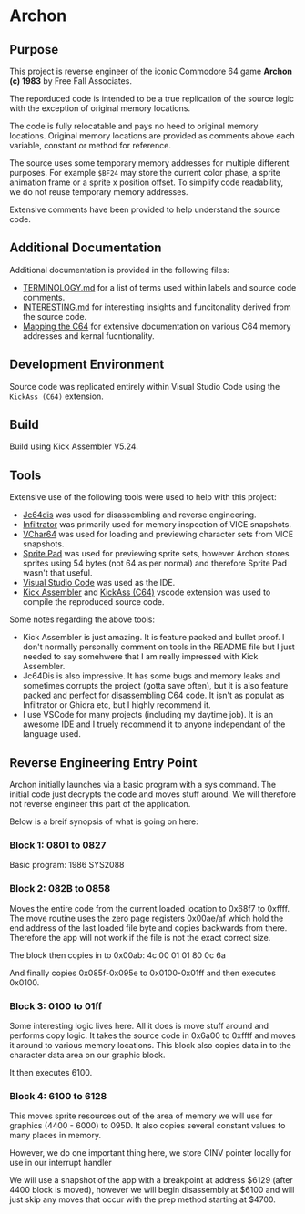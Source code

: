 # Archon

## Purpose

This project is reverse engineer of the iconic Commodore 64 game **Archon (c) 1983** by Free Fall Associates.

The reporduced code is intended to be a true replication of the source logic with the exception of original memory locations.

The code is fully relocatable and pays no heed to original memory locations. Original memory locations are provided as comments above each variable, constant or method for reference.

The source uses some temporary memory addresses for multiple different purposes. For example `$BF24` may store the current color phase, a sprite animation frame or a sprite x position offset. To simplify code readability, we do not reuse temporary memory addresses.

Extensive comments have been provided to help understand the source code.

## Additional Documentation

Additional documentation is provided in the following files:

- [TERMINOLOGY.md](TERMINOLOGY.md) for a list of terms used within labels and source code comments.
- [INTERESTING.md](INTERESTING.md) for interesting insights and funcitonality derived from the source code.
- [Mapping the C64](http://unusedino.de/ec64/technical/project64/mapping_c64.html) for extensive documentation on various C64 memory addresses and kernal fucntionality.

## Development Environment

Source code was replicated entirely within Visual Studio Code using the `KickAss (C64)` extension.

## Build

Build using Kick Assembler V5.24.

## Tools

Extensive use of the following tools were used to help with this project:

- [Jc64dis](https://iceteam.itch.io/jc64dis) was used for disassembling and reverse engineering.
- [Infiltrator](https://csdb.dk/release/?id=100129) was primarily used for memory inspection of VICE snapshots.
- [VChar64](https://github.com/ricardoquesada/vchar64) was used for loading and previewing character sets from VICE snapshots.
- [Sprite Pad](https://csdb.dk/release/?id=132081) was used for previewing sprite sets, however Archon stores sprites using 54 bytes (not 64 as per normal) and therefore Sprite Pad wasn't that useful.
- [Visual Studio Code](https://code.visualstudio.com/) was used as the IDE.
- [Kick Assembler](http://theweb.dk/KickAssembler/Main.html#frontpage) and [KickAss (C64)](https://marketplace.visualstudio.com/items?itemName=CaptainJiNX.kickass-c64&ssr=false#review-details)
  vscode extension was used to compile the reproduced source code.

Some notes regarding the above tools:
- Kick Assembler is just amazing. It is feature packed and bullet proof. I don't normally personally comment on tools in the README file but I just needed to say somehwere that I am really impressed with Kick Assembler.
- Jc64Dis is also impressive. It has some bugs and memory leaks and sometimes corrupts the project (gotta save often), but it is also feature packed and perfect for disassembling C64 code. It isn't as populat as Infiltrator or Ghidra etc, but I highly recommend it. 
- I use VSCode for many projects (including my daytime job). It is an awesome IDE and I truely recommend it to anyone independant of the language used.

## Reverse Engineering Entry Point

Archon initially launches via a basic program with a sys command. The initial code just decrypts the code and
moves stuff around. We will therefore not reverse engineer this part of the application.

Below is a breif synopsis of what is going on here:

### Block 1: 0801 to 0827

Basic program:
1986 SYS2088

### Block 2: 082B to 0858

Moves the entire code from the current loaded location to 0x68f7 to 0xffff. The move routine uses the zero page
registers 0x00ae/af which hold the end address of the last loaded file byte and copies backwards from there.
Therefore the app will not work if the file is not the exact correct size.

The block then copies in to 0x00ab: 4c 00 01 01 80 0c 6a

And finally copies 0x085f-0x095e to 0x0100-0x01ff and then executes 0x0100.

### Block 3: 0100 to 01ff

Some interesting logic lives here. All it does is move stuff around and performs copy logic. It takes the source code in
0x6a00 to 0xffff and moves it around to various memory locations. This block also copies data in to the character
data area on our graphic block.

It then executes 6100.

### Block 4: 6100 to 6128

This moves sprite resources out of the area of memory we will use for graphics (4400 - 6000) to 095D. It also copies
several constant values to many places in memory.

However, we do one important thing here, we store CINV pointer locally for use in our interrupt handler

We will use a snapshot of the app with a breakpoint at address $6129 (after 4400 block is moved), however we will begin disassembly at $6100 and will just skip any moves that occur with the prep method starting at $4700.
